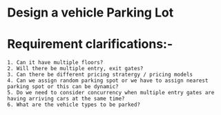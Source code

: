 # Design a vehicle Parking Lot

# Requirement clarifications:-
    1. Can it have multiple floors?
    2. Will there be multiple entry, exit gates?
    3. Can there be different pricing stratergy / pricing models
    4. Can we assign random parking spot or we have to assign nearest parking spot or this can be dynamic?
    5. Do we need to consider concurrency when multiple entry gates are having arriving cars at the same time?
    6. What are the vehicle types to be parked?